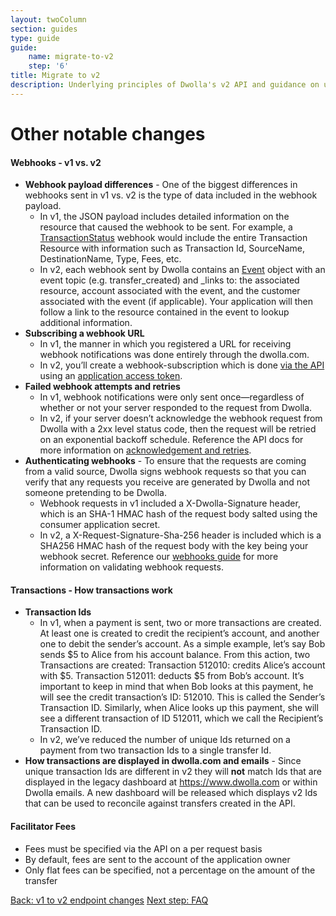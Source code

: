 ```yaml
---
layout: twoColumn
section: guides
type: guide
guide: 
    name: migrate-to-v2
    step: '6'
title: Migrate to v2
description: Underlying principles of Dwolla's v2 API and guidance on upgrading your application from Dwolla's legacy v1 API. 
---
```


# Other notable changes

#### Webhooks - v1 vs. v2
*  **Webhook payload differences** - One of the biggest differences in webhooks sent in v1 vs. v2 is the type of data included in the webhook payload. 
    -  In v1, the JSON payload includes detailed information on the resource that caused the webhook to be sent. For example, a [TransactionStatus](https://docs.dwolla.com/#transactionstatus) webhook would include the entire Transaction Resource with information such as Transaction Id, SourceName, DestinationName, Type, Fees, etc. 
    -  In v2, each webhook sent by Dwolla contains an [Event](https://docsv2.dwolla.com/#events) object with an event topic (e.g. transfer_created) and _links to: the associated resource, account associated with the event, and the customer associated with the event (if applicable). Your application will then follow a link to the resource contained in the event to lookup additional information.
*  **Subscribing a webhook URL**
    -  In v1, the manner in which you registered a URL for receiving webhook notifications was done entirely through the dwolla.com. 
    -  In v2, you’ll create a webhook-subscription which is done [via the API](https://docsv2.dwolla.com/#create-a-webhook-subscription) using an [application access token](https://docsv2.dwolla.com/#application-access-token). 
*  **Failed webhook attempts and retries**
    -  In v1, webhook notifications were only sent once—regardless of whether or not your server responded to the request from Dwolla.
    -  In v2, if your server doesn’t acknowledge the webhook request from Dwolla with a 2xx level status code, then the request will be retried on an exponential backoff schedule. Reference the API docs for more information on [acknowledgement and retries](https://docsv2.dwolla.com/#webhook-subscriptions).
*  **Authenticating webhooks** - To ensure that the requests are coming from a valid source, Dwolla signs webhook requests so that you can verify that any requests you receive are generated by Dwolla and not someone pretending to be Dwolla. 
    -  Webhook requests in v1 included a X-Dwolla-Signature header, which is an SHA-1 HMAC hash of the request body salted using the consumer application secret. 
    -  In v2, a X-Request-Signature-Sha-256 header is included which is a SHA256 HMAC hash of the request body with the key being your webhook secret. Reference our [webhooks guide](https://developers.dwolla.com/guides/webhooks/03-validating-webhooks.html) for more information on validating webhook requests.

#### Transactions - How transactions work
*  **Transaction Ids**
    -  In v1, when a payment is sent, two or more transactions are created. At least one is created to credit the recipient’s account, and another one to debit the sender’s account. As a simple example, let’s say Bob sends $5 to Alice from his account balance. From this action, two Transactions are created: Transaction 512010: credits Alice’s account with $5. Transaction 512011: deducts $5 from Bob’s account. It’s important to keep in mind that when Bob looks at this payment, he will see the credit transaction’s ID: 512010. This is called the Sender’s Transaction ID. Similarly, when Alice looks up this payment, she will see a different transaction of ID 512011, which we call the Recipient’s Transaction ID. 
    -  In v2, we’ve reduced the number of unique Ids returned on a payment from two transaction Ids to a single transfer Id. 
*  **How transactions are displayed in dwolla.com and emails** - Since unique transaction Ids are different in v2 they will **not** match Ids that are displayed in the legacy dashboard at https://www.dwolla.com or within Dwolla emails. A new dashboard will be released which displays v2 Ids that can be used to reconcile against transfers created in the API.

#### Facilitator Fees
*  Fees must be specified via the API on a per request basis
*  By default, fees are sent to the account of the application owner 
*  Only flat fees can be specified, not a percentage on the amount of the transfer


<nav class="pager-nav">
    <a href="05-v1-to-v2-endpoint-changes.html">Back: v1 to v2 endpoint changes</a>
    <a href="07-faq.html">Next step: FAQ</a>
</nav>
